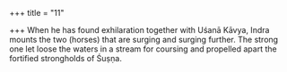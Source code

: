 +++
title = "11"

+++
When he has found exhilaration together with Uśanā Kāvya, Indra  mounts the two (horses) that are surging and surging further.
The strong one let loose the waters in a stream for coursing and
propelled apart the fortified strongholds of Śuṣṇa.
